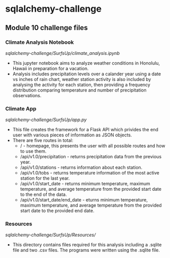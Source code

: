 # **sqlalchemy-challenge**
## **Module 10 challenge files**
### Climate Analysis Notebook
_sqlalchemy-challenge/SurfsUp/climate\_analysis.ipynb_
+ This jupyter notebook aims to analyze weather conditions in Honolulu, Hawaii in preparation for a vacation.
+ Analysis includes precipitation levels over a calander year using a date vs inches of rain chart, weather station activity is also included by analysing the activity for each station, then providing a frequency distribution comparing temperature and number of precipitation observations.

### Climate App
_sqlalchemy-challenge/SurfsUp/app.py_
+ This file creates the framework for a Flask API which privides the end user with various pieces of information as JSON objects.
+ There are five routes in total:
    + / - homepage, this presents the user with all possible routes and how to use them.
    + /api/v1.0/precipitation - returns precipitation data from the previous year.
    + /api/v1.0/stations - returns information about each station.
    + /api/v1.0/tobs - returns temperature information of the most active station for the last year.
    + /api/v1.0/start_date - returns minimum temperature, maximum temperature, and average temperature from the provided start date to the end of the data.
    + /api/v1.0/start_date/end_date - eturns minimum temperature, maximum temperature, and average temperature from the provided start date to the provided end date.

### Resources
_sqlalchemy-challenge/SurfsUp/Resources/_
+ This directory contains files required for this analysis including a .sqlite file and two .csv files. The programs were written using the .sqlite file.

